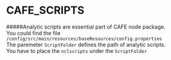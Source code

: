 # CAFE_SCRIPTS
#####Analytic scripts are essential part of CAFE node package.        
You could find the file `/config/src/main/resources/baseResources/config.properties`       
The paremeter `ScriptFolder` defines the path of analytic scripts.       
You have to place the `nclscripts` under the `ScriptFolder`
